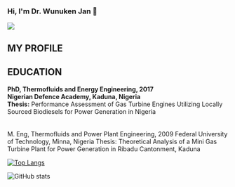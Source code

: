 ### Hi, I'm  Dr. Wunuken Jan 👋
![](https://github.com/wunukeneo/wunukeneo/blob/main/welcome.jpg?raw=true)


## MY PROFILE

## EDUCATION 
**PhD, Thermofluids and Energy Engineering, 2017** <br> 
**Nigerian Defence Academy, Kaduna, Nigeria**<br> 
**Thesis:** Performance Assessment of Gas Turbine Engines Utilizing Locally Sourced Biodiesels  for Power Generation in Nigeria <br> 
<br> 
<br> 
M. Eng, Thermofluids and Power Plant Engineering, 2009 
Federal University of Technology, Minna, Nigeria 
Thesis: Theoretical Analysis of a Mini Gas Turbine Plant for Power Generation in Ribadu  Cantonment, Kaduna 






[![Top Langs](https://github-readme-stats.vercel.app/api/top-langs/?username=wunukeneo)](https://github.com/anuraghazra/github-readme-stats)

![GitHub stats](https://github-readme-stats.vercel.app/api?username=wunukeneo&show_icons=true)  

